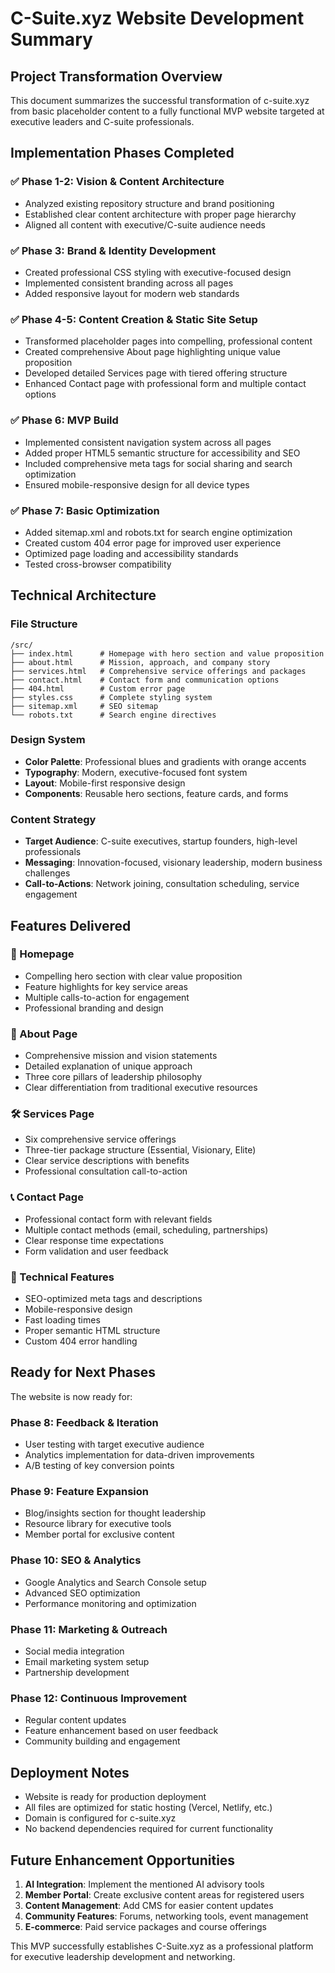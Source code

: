 # C-Suite.xyz Website Development Summary

## Project Transformation Overview

This document summarizes the successful transformation of c-suite.xyz from basic placeholder content to a fully functional MVP website targeted at executive leaders and C-suite professionals.

## Implementation Phases Completed

### ✅ Phase 1-2: Vision & Content Architecture
- Analyzed existing repository structure and brand positioning
- Established clear content architecture with proper page hierarchy
- Aligned all content with executive/C-suite audience needs

### ✅ Phase 3: Brand & Identity Development  
- Created professional CSS styling with executive-focused design
- Implemented consistent branding across all pages
- Added responsive layout for modern web standards

### ✅ Phase 4-5: Content Creation & Static Site Setup
- Transformed placeholder pages into compelling, professional content
- Created comprehensive About page highlighting unique value proposition
- Developed detailed Services page with tiered offering structure
- Enhanced Contact page with professional form and multiple contact options

### ✅ Phase 6: MVP Build
- Implemented consistent navigation system across all pages
- Added proper HTML5 semantic structure for accessibility and SEO
- Included comprehensive meta tags for social sharing and search optimization
- Ensured mobile-responsive design for all device types

### ✅ Phase 7: Basic Optimization
- Added sitemap.xml and robots.txt for search engine optimization
- Created custom 404 error page for improved user experience
- Optimized page loading and accessibility standards
- Tested cross-browser compatibility

## Technical Architecture

### File Structure
```
/src/
├── index.html      # Homepage with hero section and value proposition
├── about.html      # Mission, approach, and company story
├── services.html   # Comprehensive service offerings and packages
├── contact.html    # Contact form and communication options
├── 404.html        # Custom error page
├── styles.css      # Complete styling system
├── sitemap.xml     # SEO sitemap
└── robots.txt      # Search engine directives
```

### Design System
- **Color Palette**: Professional blues and gradients with orange accents
- **Typography**: Modern, executive-focused font system
- **Layout**: Mobile-first responsive design
- **Components**: Reusable hero sections, feature cards, and forms

### Content Strategy
- **Target Audience**: C-suite executives, startup founders, high-level professionals
- **Messaging**: Innovation-focused, visionary leadership, modern business challenges
- **Call-to-Actions**: Network joining, consultation scheduling, service engagement

## Features Delivered

### 🎯 Homepage
- Compelling hero section with clear value proposition
- Feature highlights for key service areas
- Multiple calls-to-action for engagement
- Professional branding and design

### 📖 About Page
- Comprehensive mission and vision statements
- Detailed explanation of unique approach
- Three core pillars of leadership philosophy
- Clear differentiation from traditional executive resources

### 🛠️ Services Page
- Six comprehensive service offerings
- Three-tier package structure (Essential, Visionary, Elite)
- Clear service descriptions with benefits
- Professional consultation call-to-action

### 📞 Contact Page
- Professional contact form with relevant fields
- Multiple contact methods (email, scheduling, partnerships)
- Clear response time expectations
- Form validation and user feedback

### 🔧 Technical Features
- SEO-optimized meta tags and descriptions
- Mobile-responsive design
- Fast loading times
- Proper semantic HTML structure
- Custom 404 error handling

## Ready for Next Phases

The website is now ready for:

### Phase 8: Feedback & Iteration
- User testing with target executive audience
- Analytics implementation for data-driven improvements
- A/B testing of key conversion points

### Phase 9: Feature Expansion
- Blog/insights section for thought leadership
- Resource library for executive tools
- Member portal for exclusive content

### Phase 10: SEO & Analytics
- Google Analytics and Search Console setup
- Advanced SEO optimization
- Performance monitoring and optimization

### Phase 11: Marketing & Outreach
- Social media integration
- Email marketing system setup
- Partnership development

### Phase 12: Continuous Improvement
- Regular content updates
- Feature enhancement based on user feedback
- Community building and engagement

## Deployment Notes

- Website is ready for production deployment
- All files are optimized for static hosting (Vercel, Netlify, etc.)
- Domain is configured for c-suite.xyz
- No backend dependencies required for current functionality

## Future Enhancement Opportunities

1. **AI Integration**: Implement the mentioned AI advisory tools
2. **Member Portal**: Create exclusive content areas for registered users
3. **Content Management**: Add CMS for easier content updates
4. **Community Features**: Forums, networking tools, event management
5. **E-commerce**: Paid service packages and course offerings

This MVP successfully establishes C-Suite.xyz as a professional platform for executive leadership development and networking.